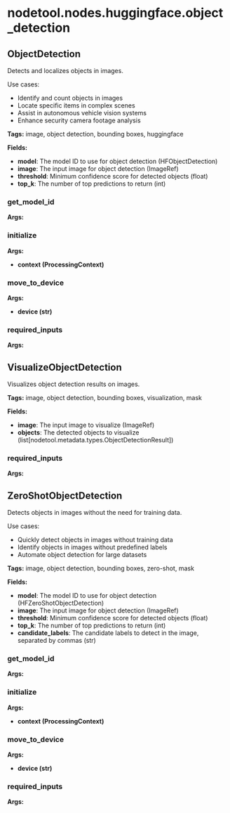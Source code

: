 # nodetool.nodes.huggingface.object_detection

## ObjectDetection

Detects and localizes objects in images.

Use cases:
- Identify and count objects in images
- Locate specific items in complex scenes
- Assist in autonomous vehicle vision systems
- Enhance security camera footage analysis

**Tags:** image, object detection, bounding boxes, huggingface

**Fields:**
- **model**: The model ID to use for object detection (HFObjectDetection)
- **image**: The input image for object detection (ImageRef)
- **threshold**: Minimum confidence score for detected objects (float)
- **top_k**: The number of top predictions to return (int)

### get_model_id

**Args:**

### initialize

**Args:**
- **context (ProcessingContext)**

### move_to_device

**Args:**
- **device (str)**

### required_inputs

**Args:**


## VisualizeObjectDetection

Visualizes object detection results on images.

**Tags:** image, object detection, bounding boxes, visualization, mask

**Fields:**
- **image**: The input image to visualize (ImageRef)
- **objects**: The detected objects to visualize (list[nodetool.metadata.types.ObjectDetectionResult])

### required_inputs

**Args:**


## ZeroShotObjectDetection

Detects objects in images without the need for training data.

Use cases:
- Quickly detect objects in images without training data
- Identify objects in images without predefined labels
- Automate object detection for large datasets

**Tags:** image, object detection, bounding boxes, zero-shot, mask

**Fields:**
- **model**: The model ID to use for object detection (HFZeroShotObjectDetection)
- **image**: The input image for object detection (ImageRef)
- **threshold**: Minimum confidence score for detected objects (float)
- **top_k**: The number of top predictions to return (int)
- **candidate_labels**: The candidate labels to detect in the image, separated by commas (str)

### get_model_id

**Args:**

### initialize

**Args:**
- **context (ProcessingContext)**

### move_to_device

**Args:**
- **device (str)**

### required_inputs

**Args:**


